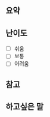 ## 요약

<!--- 간단하게 어떤 내용들을 학습하셨는지 작성부탁드려요. -->

## 난이도

-   [ ] 쉬움
-   [ ] 보통
-   [ ] 어려움

## 참고

<!-- 참고하신 자료들을 여기에 넣어주세요. -->

## 하고싶은 말

<!-- 추가적으로 하고싶은 말이 있으시면 여기에 작성해주세요. -->
